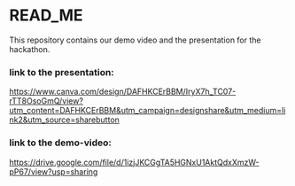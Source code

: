 # READ_ME
This repository contains our demo video and the presentation for the hackathon.

### link to the presentation:
https://www.canva.com/design/DAFHKCErBBM/IryX7h_TC07-rTT8OsoGmQ/view?utm_content=DAFHKCErBBM&utm_campaign=designshare&utm_medium=link2&utm_source=sharebutton


### link to the demo-video:
https://drive.google.com/file/d/1izjJKCGgTA5HGNxU1AktQdxXmzW-pP67/view?usp=sharing
